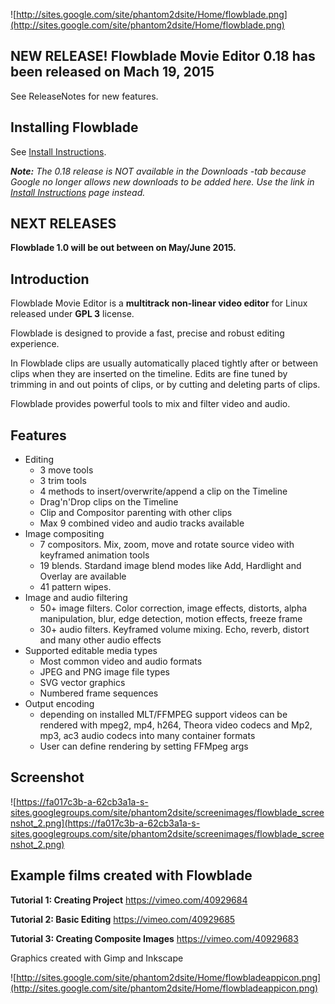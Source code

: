 ![http://sites.google.com/site/phantom2dsite/Home/flowblade.png](http://sites.google.com/site/phantom2dsite/Home/flowblade.png)


## NEW RELEASE! Flowblade Movie Editor 0.18 has been released on Mach 19, 2015 ##
See ReleaseNotes for new features.

## Installing Flowblade ##

See [Install Instructions](InstallInstructions.md).

_**Note:** The 0.18 release is NOT available in the Downloads -tab because Google no longer allows new downloads to be added here. Use the link in [Install Instructions](InstallInstructions.md) page instead._

## NEXT RELEASES ##

**Flowblade 1.0 will be out between on May/June 2015.**




## Introduction ##

Flowblade Movie Editor is a **multitrack non-linear video editor** for Linux released under **GPL 3** license.

Flowblade is designed to provide a fast, precise and robust editing experience.

In Flowblade clips are usually automatically placed tightly after or between clips when they are inserted on the timeline. Edits are fine tuned by trimming in and out points of clips, or by cutting and deleting parts of clips.

Flowblade provides powerful tools to mix and filter video and audio.

## Features ##
  * Editing
    * 3 move tools
    * 3 trim tools
    * 4 methods to insert/overwrite/append a clip on the Timeline
    * Drag'n'Drop clips on the Timeline
    * Clip and Compositor parenting with other clips
    * Max 9 combined video and audio tracks available
  * Image compositing
    * 7 compositors. Mix, zoom, move and rotate source video with keyframed animation tools
    * 19 blends. Stardand image blend modes like Add, Hardlight and Overlay are available
    * 41 pattern wipes.
  * Image and audio filtering
    * 50+ image filters. Color correction, image effects, distorts, alpha manipulation, blur, edge detection, motion effects, freeze frame
    * 30+ audio filters. Keyframed volume mixing. Echo, reverb, distort and many other audio effects
  * Supported editable media types
    * Most common video and audio formats
    * JPEG and PNG image file types
    * SVG vector graphics
    * Numbered frame sequences
  * Output encoding
    * depending on installed MLT/FFMPEG support videos can be rendered with mpeg2, mp4, h264, Theora video codecs and Mp2, mp3, ac3 audio codecs into many container formats
    * User can define rendering by setting FFMpeg args

## Screenshot ##
![https://fa017c3b-a-62cb3a1a-s-sites.googlegroups.com/site/phantom2dsite/screenimages/flowblade_screenshot_2.png](https://fa017c3b-a-62cb3a1a-s-sites.googlegroups.com/site/phantom2dsite/screenimages/flowblade_screenshot_2.png)

## Example films created with Flowblade ##

**Tutorial 1: Creating Project** https://vimeo.com/40929684

**Tutorial 2: Basic Editing** https://vimeo.com/40929685

**Tutorial 3: Creating Composite Images** https://vimeo.com/40929683

Graphics created with Gimp and Inkscape


![http://sites.google.com/site/phantom2dsite/Home/flowbladeappicon.png](http://sites.google.com/site/phantom2dsite/Home/flowbladeappicon.png)